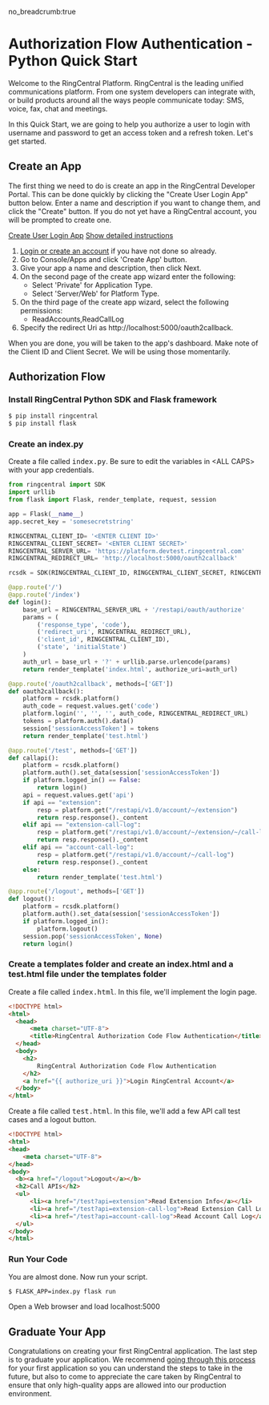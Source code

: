 no_breadcrumb:true

# Authorization Flow Authentication - Python Quick Start

Welcome to the RingCentral Platform. RingCentral is the leading unified communications platform. From one system developers can integrate with, or build products around all the ways people communicate today: SMS, voice, fax, chat and meetings.

In this Quick Start, we are going to help you authorize a user to login with username and password to get an access token and a refresh token. Let's get started.

## Create an App

The first thing we need to do is create an app in the RingCentral Developer Portal. This can be done quickly by clicking the "Create User Login App" button below. Enter a name and description if you want to change them, and click the "Create" button. If you do not yet have a RingCentral account, you will be prompted to create one.

<a target="_new" href="https://developer.ringcentral.com/new-app?name=Authorization+Flow+Quick+Start+App&desc=A+simple+app+to+demo+authorizing+user+on+RingCentral&public=false&type=ServerWeb&carriers=7710,7310,3420&permissions=ReadAccounts,ReadCallLog&redirectUri=http://localhost:5000/oauth2callback" class="btn btn-primary">Create User Login App</a>
<a class="btn-link btn-collapse" data-toggle="collapse" href="#create-app-instructions" role="button" aria-expanded="false" aria-controls="create-app-instructions">Show detailed instructions</a>

<div class="collapse" id="create-app-instructions">
<ol>
<li><a href="https://developer.ringcentral.com/login.html#/">Login or create an account</a> if you have not done so already.</li>
<li>Go to Console/Apps and click 'Create App' button.</li>
<li>Give your app a name and description, then click Next.</li>
<li>On the second page of the create app wizard enter the following:
  <ul>
  <li>Select 'Private' for Application Type.</li>
  <li>Select 'Server/Web' for Platform Type.</li>
  </ul>
  </li>
<li>On the third page of the create app wizard, select the following permissions:
  <ul>
    <li>ReadAccounts,ReadCallLog</li>
  </ul>
  </li>
<li>Specify the redirect Uri as http://localhost:5000/oauth2callback.</li>
</ol>
</div>

When you are done, you will be taken to the app's dashboard. Make note of the Client ID and Client Secret. We will be using those momentarily.

## Authorization Flow

### Install RingCentral Python SDK and Flask framework

```bash
$ pip install ringcentral
$ pip install flask
```

### Create an index.py

Create a file called <tt>index.py</tt>. Be sure to edit the variables in &lt;ALL CAPS> with your app credentials.

```python
from ringcentral import SDK
import urllib
from flask import Flask, render_template, request, session

app = Flask(__name__)
app.secret_key = 'somesecretstring'

RINGCENTRAL_CLIENT_ID= '<ENTER CLIENT ID>'
RINGCENTRAL_CLIENT_SECRET= '<ENTER CLIENT SECRET>'
RINGCENTRAL_SERVER_URL= 'https://platform.devtest.ringcentral.com'
RINGCENTRAL_REDIRECT_URL= 'http://localhost:5000/oauth2callback'

rcsdk = SDK(RINGCENTRAL_CLIENT_ID, RINGCENTRAL_CLIENT_SECRET, RINGCENTRAL_SERVER_URL)

@app.route('/')
@app.route('/index')
def login():
    base_url = RINGCENTRAL_SERVER_URL + '/restapi/oauth/authorize'
    params = (
        ('response_type', 'code'),
        ('redirect_uri', RINGCENTRAL_REDIRECT_URL),
        ('client_id', RINGCENTRAL_CLIENT_ID),
        ('state', 'initialState')
    )
    auth_url = base_url + '?' + urllib.parse.urlencode(params)
    return render_template('index.html', authorize_uri=auth_url)

@app.route('/oauth2callback', methods=['GET'])
def oauth2callback():
    platform = rcsdk.platform()
    auth_code = request.values.get('code')
    platform.login('', '', '', auth_code, RINGCENTRAL_REDIRECT_URL)
    tokens = platform.auth().data()
    session['sessionAccessToken'] = tokens
    return render_template('test.html')

@app.route('/test', methods=['GET'])
def callapi():
    platform = rcsdk.platform()
    platform.auth().set_data(session['sessionAccessToken'])
    if platform.logged_in() == False:
        return login()
    api = request.values.get('api')
    if api == "extension":
        resp = platform.get("/restapi/v1.0/account/~/extension")
        return resp.response()._content
    elif api == "extension-call-log":
        resp = platform.get("/restapi/v1.0/account/~/extension/~/call-log")
        return resp.response()._content
    elif api == "account-call-log":
        resp = platform.get("/restapi/v1.0/account/~/call-log")
        return resp.response()._content
    else:
        return render_template('test.html')

@app.route('/logout', methods=['GET'])
def logout():
    platform = rcsdk.platform()
    platform.auth().set_data(session['sessionAccessToken'])
    if platform.logged_in():
        platform.logout()
    session.pop('sessionAccessToken', None)
    return login()
```

### Create a templates folder and create an index.html and a test.html file under the templates folder

Create a file called <tt>index.html</tt>. In this file, we'll implement the login page.

``` html
<!DOCTYPE html>
<html>
  <head>
      <meta charset="UTF-8">
      <title>RingCentral Authorization Code Flow Authentication</title>
  </head>
  <body>
    <h2>
        RingCentral Authorization Code Flow Authentication
    </h2>
    <a href="{{ authorize_uri }}">Login RingCentral Account</a>
  </body>
</html>
```

Create a file called <tt>test.html</tt>. In this file, we'll add a few API call test cases and a logout button.

``` html
<!DOCTYPE html>
<html>
<head>
    <meta charset="UTF-8">
</head>
<body>
  <b><a href="/logout">Logout</a></b>
  <h2>Call APIs</h2>
  <ul>
      <li><a href="/test?api=extension">Read Extension Info</a></li>
      <li><a href="/test?api=extension-call-log">Read Extension Call Log</a></li>
      <li><a href="/test?api=account-call-log">Read Account Call Log</a></li>
  </ul>
</body>
</html>
```

### Run Your Code

You are almost done. Now run your script.

```bash
$ FLASK_APP=index.py flask run
```

Open a Web browser and load localhost:5000

## Graduate Your App

Congratulations on creating your first RingCentral application. The last step is to graduate your application. We recommend [going through this process](../../../../basics/production) for your first application so you can understand the steps to take in the future, but also to come to appreciate the care taken by RingCentral to ensure that only high-quality apps are allowed into our production environment.
